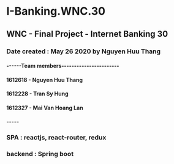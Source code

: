 # I-Banking.WNC.30
## WNC - Final Project - Internet Banking 30
### Date created : May 26 2020 by Nguyen Huu Thang
#### ------Team members-----------------------
#### 1612618 - Nguyen Huu Thang
#### 1612228 - Tran Sy Hung
#### 1612327 - Mai Van Hoang Lan
#### -----
### SPA : reactjs, react-router, redux
### backend : Spring boot
###
